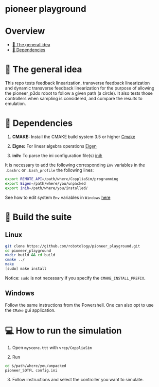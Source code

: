 # pioneer playground

# Overview
 - [:orange_book: The general idea](#orange_book-some-theory-behind-the-code)
 - [:page_facing_up: Dependencies](#page_facing_up-dependencies)

# :orange_book: The general idea
This repo tests feedback linearization, transverse feedback linearization and dynamic transverse feedback linearization for the purpose of allowing the pioneer_p3dx robot to follow a given path (a circle).
It also tests those controllers when sampling is considered, and compare the results to emulation.


# :page_facing_up: Dependencies
1. **CMAKE:** Install the CMAKE build system 3.5 or higher [Cmake](https://cmake.org/install/)

2. **Eigne:** For linear algebra operations [Eigen](http://eigen.tuxfamily.org/index.php?title=Main_Page#Download)

3. **inih:** To parse the ini configuration file(s) [inih](https://github.com/OSSystems/inih)

It is necessary to add the following corresponding `Env` variables in the `.bashrc` or `.bash_profile` the following lines:
```sh
export REMOTE_API=/path/where/CoppliaSim/programming
export Eigen=/path/where/you/unpacked
export inih=/path/where/you/installed/
```

See how to edit system `Env` variables in `Windows` [here](https://appuals.com/how-to-edit-environment-variables-in-windows-10) 

# :hammer: Build the suite
## Linux

```sh
git clone https://github.com/robotology/pioneer_playground.git
cd pioneer_playground
mkdir build && cd build
cmake ../
make
[sudo] make install
```
Notice: `sudo` is not necessary if you specify the `CMAKE_INSTALL_PREFIX`. 

## Windows
Follow the same instructions from the Powershell. One can also opt to use the ``CMake`` gui application.

# :computer: How to run the simulation
1. Open `myscene.ttt` with `vrep/CoppliaSim`

2. Run 
```sh
cd $/path/where/you/unpacked
pioneer_SDTFL config.ini
```
3. Follow instructions and select the controller you want to simulate.


